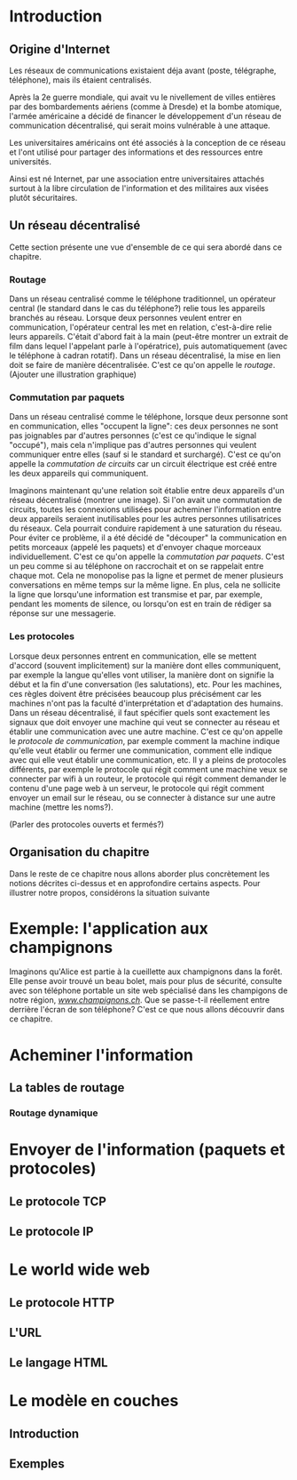 # Introduction
## Origine d'Internet
Les réseaux de communications existaient déja avant (poste, télégraphe, téléphone), mais ils étaient centralisés. 

Après la 2e guerre mondiale, qui avait vu le nivellement de villes entières par des bombardements aériens (comme à Dresde)
et la bombe atomique, l'armée américaine a décidé de financer le développement d'un réseau de communication décentralisé, qui serait moins vulnérable à une attaque. 

Les universitaires américains ont été associés à la conception de ce réseau et l'ont utilisé pour partager des informations et des ressources entre universités. 

Ainsi est né Internet, par une association entre universitaires attachés surtout à la libre circulation de l'information et des militaires aux visées plutôt sécuritaires. 


## Un réseau décentralisé
Cette section présente une vue d'ensemble de ce qui sera abordé dans ce chapitre.
### Routage
Dans un réseau centralisé comme le téléphone traditionnel, un opérateur central (le standard dans le cas du
téléphone?) relie tous les appareils branchés au réseau. Lorsque deux personnes veulent entrer en 
communication, l'opérateur central les met en relation, c'est-à-dire relie leurs appareils. C'était d'abord 
fait à la main (peut-être montrer un extrait de film dans lequel l'appelant parle à l'opératrice), puis 
automatiquement (avec le téléphone à cadran rotatif). Dans un réseau décentralisé, la mise en lien doit se 
faire de manière décentralisée. C'est ce qu'on appelle le *routage*. (Ajouter une illustration graphique)

### Commutation par paquets
Dans un réseau centralisé comme le téléphone, lorsque deux personne sont en communication, elles "occupent la ligne": ces deux personnes ne sont pas joignables par d'autres personnes (c'est ce qu'indique le signal "occupé"), mais cela n'implique pas d'autres personnes qui veulent communiquer entre elles (sauf si le standard et surchargé). C'est ce qu'on appelle la *commutation de circuits* car un circuit électrique est créé entre les deux appareils qui communiquent. 

Imaginons maintenant qu'une relation soit établie entre deux appareils d'un réseau décentralisé (montrer une
image). Si l'on avait une commutation de circuits, toutes les connexions utilisées pour acheminer
l'information entre deux appareils seraient inutilisables pour les autres personnes utilisatrices du réseaux.
Cela pourrait conduire rapidement à une saturation du réseau. Pour éviter ce problème, il a été décidé de
"découper" la communication en petits morceaux (appelé les paquets) et d'envoyer chaque morceaux
individuellement. C'est ce qu'on appelle la *commutation par paquets*. C'est un peu comme si au téléphone on
raccrochait et on se rappelait entre chaque mot. Cela ne monopolise pas la ligne et permet de mener plusieurs
conversations en même temps sur la même ligne. En plus, cela ne sollicite la ligne que lorsqu'une information
est transmise et par, par exemple, pendant les moments de silence, ou lorsqu'on est en train de rédiger sa
réponse sur une messagerie. 

### Les protocoles
Lorsque deux personnes entrent en communication, elle se mettent d'accord (souvent implicitement) sur la
manière dont elles communiquent, par exemple la langue qu'elles vont utiliser, la manière dont on signifie
la début et la fin d'une conversation (les salutations), etc. Pour les machines, ces règles doivent être
précisées beaucoup plus précisément car les machines n'ont pas la faculté d'interprétation et d'adaptation
des humains. Dans un réseau décentralisé, il faut spécifier quels sont exactement les signaux que doit
envoyer une machine qui veut se connecter au réseau et établir une communication avec une autre machine.
C'est ce qu'on appelle le *protocole de communication*, par exemple comment la machine indique qu'elle veut
établir ou fermer une communication, comment elle indique avec qui elle veut établir une communication, etc.
Il y a pleins de protocoles différents, par exemple le protocole qui régit comment une machine veux se
connecter par wifi à un routeur, le protocole qui régit comment demander le contenu d'une page web à un
serveur, le protocole qui régit comment envoyer un email sur le réseau, ou se connecter à distance sur une
autre machine (mettre les noms?).

(Parler des protocoles ouverts et fermés?)
## Organisation du chapitre
Dans le reste de ce chapitre nous allons aborder plus concrètement les notions décrites ci-dessus et en approfondire certains aspects. Pour illustrer notre propos,
considérons la situation suivante


# Exemple: l'application aux champignons
Imaginons qu'Alice est partie à la cueillette aux champignons dans la forêt.
Elle pense avoir trouvé un beau bolet, mais pour plus de sécurité, consulte
avec son téléphone portable un site web spécialisé dans les champigons de notre région,
*www.champignons.ch*.
 Que se passe-t-il réellement entre derrière l'écran de son téléphone?
 C'est ce que nous allons découvrir dans ce chapitre. 

# Acheminer l'information
## La tables de routage
### Routage dynamique

# Envoyer de l'information (paquets et protocoles)
## Le protocole TCP
## Le protocole IP

# Le world wide web
## Le protocole HTTP
## L'URL
## Le langage HTML

# Le modèle en couches
## Introduction
## Exemples








